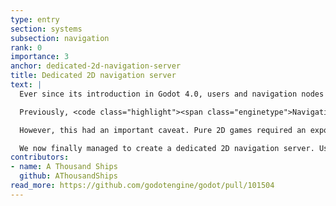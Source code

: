 ```yaml
---
type: entry
section: systems
subsection: navigation
rank: 0
importance: 3
anchor: dedicated-2d-navigation-server
title: Dedicated 2D navigation server
text: |
  Ever since its introduction in Godot 4.0, users and navigation nodes interfaced <code class="highlight"><span class="enginetype">NavigationServer2D</span></code> for all their 2D-pathfinding needs. But what if I told you that <code class="highlight"><span class="enginetype">NavigationServer2D</span></code> was hiding something?

  Previously, <code class="highlight"><span class="enginetype">NavigationServer2D</span></code> was effectively a proxy for <code class="highlight"><span class="enginetype">NavigationServer3D</span></code>; it used the 3D navigation logic but with everything constrained to two axes.

  However, this had an important caveat. Pure 2D games required an export template that had 3D support. That would obviously bump the final export size of their game.

  We now finally managed to create a dedicated 2D navigation server. Users will be able to tweak their 2D and 3D navigation servers independently.
contributors:
- name: A Thousand Ships
  github: AThousandShips
read_more: https://github.com/godotengine/godot/pull/101504
---
```

